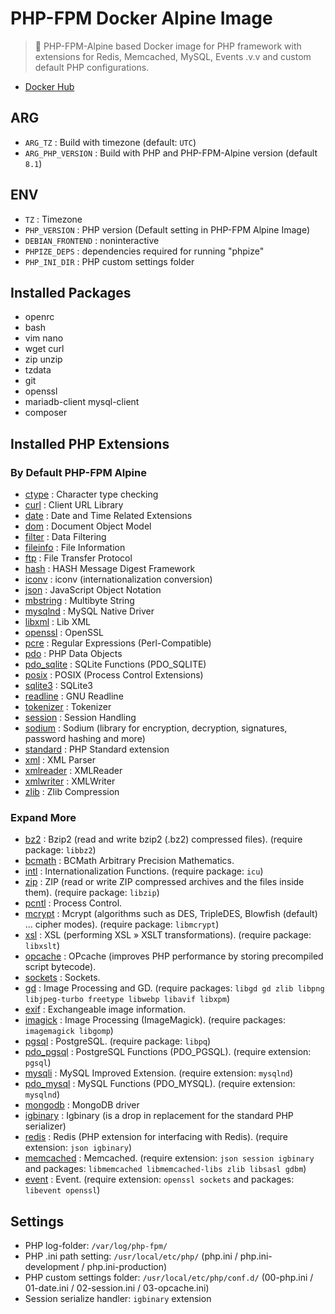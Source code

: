 # PHP-FPM Docker Alpine Image

> 🐳 PHP-FPM-Alpine based Docker image for PHP framework with extensions for Redis, Memcached, MySQL, Events .v.v and custom default PHP configurations.

- [Docker Hub](https://hub.docker.com/r/vuvanthuyyamaha/php-fpm-alpine)


## ARG

- `ARG_TZ` : Build with timezone (default: `UTC`)
- `ARG_PHP_VERSION` : Build with PHP and PHP-FPM-Alpine version (default `8.1`)


## ENV

- `TZ` : Timezone
- `PHP_VERSION` : PHP version (Default setting in PHP-FPM Alpine Image)
- `DEBIAN_FRONTEND` : noninteractive
- `PHPIZE_DEPS` : dependencies required for running "phpize"
- `PHP_INI_DIR` : PHP custom settings folder


## Installed Packages

- openrc
- bash
- vim nano
- wget curl
- zip unzip
- tzdata
- git
- openssl
- mariadb-client mysql-client
- composer


## Installed PHP Extensions

### By Default PHP-FPM Alpine

- [ctype](https://www.php.net/manual/en/book.ctype.php) : Character type checking
- [curl](https://www.php.net/manual/en/book.curl.php) : Client URL Library
- [date](https://www.php.net/manual/en/refs.calendar.php) : Date and Time Related Extensions
- [dom](https://www.php.net/manual/en/book.dom.php) : Document Object Model
- [filter](https://www.php.net/manual/en/book.filter.php) : Data Filtering
- [fileinfo](https://www.php.net/manual/en/book.fileinfo.php) : File Information
- [ftp](https://www.php.net/manual/en/book.ftp.php) : File Transfer Protocol
- [hash](https://www.php.net/manual/en/book.hash.php) : HASH Message Digest Framework
- [iconv](https://www.php.net/manual/en/book.iconv.php) : iconv (internationalization conversion)
- [json](https://www.php.net/manual/en/book.json.php) : JavaScript Object Notation
- [mbstring](https://www.php.net/manual/en/book.mbstring.php) : Multibyte String
- [mysqlnd](https://www.php.net/manual/en/book.mysqlnd.php) : MySQL Native Driver
- [libxml](https://www.php.net/manual/en/book.libxml.php) : Lib XML
- [openssl](https://www.php.net/manual/en/book.openssl.php) : OpenSSL
- [pcre](https://www.php.net/manual/en/book.pcre.php) : Regular Expressions (Perl-Compatible)
- [pdo](https://www.php.net/manual/en/book.pdo.php) : PHP Data Objects
- [pdo_sqlite](https://www.php.net/manual/en/ref.pdo-sqlite.php) : SQLite Functions (PDO_SQLITE)
- [posix](https://www.php.net/manual/en/book.posix.php) : POSIX (Process Control Extensions)
- [sqlite3](https://www.php.net/manual/en/book.sqlite3.php) : SQLite3
- [readline](https://www.php.net/manual/en/book.readline.php) : GNU Readline
- [tokenizer](https://www.php.net/manual/en/book.tokenizer.php) : Tokenizer
- [session](https://www.php.net/manual/en/book.session.php) : Session Handling
- [sodium](https://www.php.net/manual/en/book.sodium.php) : Sodium (library for encryption, decryption, signatures, password hashing and more)
- [standard](https://www.php.net/manual/en/extensions.php) : PHP Standard extension
- [xml](https://www.php.net/manual/en/book.xml.php) : XML Parser
- [xmlreader](https://www.php.net/manual/en/book.xmlreader.php) : XMLReader
- [xmlwriter](https://www.php.net/manual/en/book.xmlwriter.php) : XMLWriter
- [zlib](https://www.php.net/manual/en/book.zlib.php) : Zlib Compression


### Expand More

- [bz2](https://www.php.net/manual/en/book.bzip2.php) : Bzip2 (read and write bzip2 (.bz2) compressed files). (require package: `libbz2`)
- [bcmath](https://www.php.net/manual/en/book.bc.php) : BCMath Arbitrary Precision Mathematics.
- [intl](https://www.php.net/manual/en/book.intl.php) : Internationalization Functions. (require package: `icu`)
- [zip](https://www.php.net/manual/en/book.zip.php) : ZIP (read or write ZIP compressed archives and the files inside them). (require package: `libzip`)
- [pcntl](https://www.php.net/manual/en/book.pcntl.php) : Process Control.
- [mcrypt](https://www.php.net/manual/en/book.mcrypt.php) : Mcrypt (algorithms such as DES, TripleDES, Blowfish (default) ... cipher modes). (require package: `libmcrypt`)
- [xsl](https://www.php.net/manual/en/book.xsl.php) : XSL (performing XSL » XSLT transformations). (require package: `libxslt`)
- [opcache](https://www.php.net/manual/en/book.opcache.php) : OPcache (improves PHP performance by storing precompiled script bytecode).
- [sockets](https://www.php.net/manual/en/book.sockets.php) : Sockets.
- [gd](https://www.php.net/manual/en/book.image.php) : Image Processing and GD. (require packages: `libgd gd zlib libpng libjpeg-turbo freetype libwebp libavif libxpm`)
- [exif](https://www.php.net/manual/en/book.exif.php) : Exchangeable image information.
- [imagick](https://www.php.net/manual/en/book.imagick.php) : Image Processing (ImageMagick). (require packages: `imagemagick libgomp`)
- [pgsql](https://www.php.net/manual/en/book.pgsql.php) : PostgreSQL. (require package: `libpq`)
- [pdo_pgsql](https://www.php.net/manual/en/ref.pdo-pgsql.php) : PostgreSQL Functions (PDO_PGSQL). (require extension: `pgsql`)
- [mysqli](https://www.php.net/manual/en/book.mysqli.php) : MySQL Improved Extension. (require extension: `mysqlnd`)
- [pdo_mysql](https://www.php.net/manual/en/ref.pdo-mysql.php) : MySQL Functions (PDO_MYSQL). (require extension: `mysqlnd`)
- [mongodb](https://www.php.net/manual/en/set.mongodb.php) : MongoDB driver
- [igbinary](https://www.php.net/manual/en/book.igbinary.php) : Igbinary (is a drop in replacement for the standard PHP serializer)
- [redis](https://www.php.net/manual/en/funcref.php) : Redis (PHP extension for interfacing with Redis). (require extension: `json igbinary`)
- [memcached](https://www.php.net/manual/en/book.memcached.php) : Memcached. (require extension: `json session igbinary` and packages: `libmemcached libmemcached-libs zlib libsasl gdbm`)
- [event](https://www.php.net/manual/en/book.event.php) : Event. (require extension: `openssl sockets` and packages: `libevent openssl`)


## Settings

- PHP log-folder: `/var/log/php-fpm/`
- PHP .ini path setting: `/usr/local/etc/php/` (php.ini / php.ini-development / php.ini-production)
- PHP custom settings folder: `/usr/local/etc/php/conf.d/` (00-php.ini / 01-date.ini / 02-session.ini / 03-opcache.ini)
- Session serialize handler: `igbinary` extension
